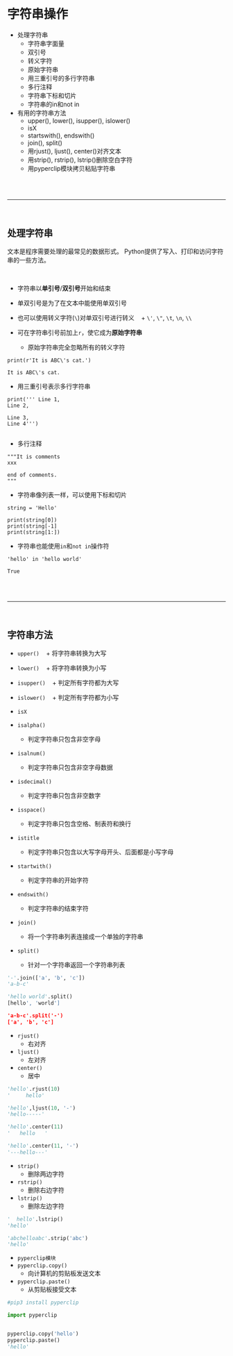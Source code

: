 # 字符串操作


- 处理字符串
    + 字符串字面量
    + 双引号
    + 转义字符
    + 原始字符串
    + 用三重引号的多行字符串
    + 多行注释
    + 字符串下标和切片
    + 字符串的in和not in
- 有用的字符串方法
    + upper(), lower(), isupper(), islower()
    + isX
    + startswith(), endswith()
    + join(), split()
    + 用rjust(), ljust(), center()对齐文本
    + 用strip(), rstrip(), lstrip()删除空白字符
    + 用pyperclip模块拷贝粘贴字符串



<br>
<br/>

---

<br>



## 处理字符串


文本是程序需要处理的最常见的数据形式。
Python提供了写入、打印和访问字符串的一些方法。

<br>


- 字符串以**单引号**/**双引号**开始和结束

- 单双引号是为了在文本中能使用单双引号

- 也可以使用转义字符(`\`)对单双引号进行转义
    + `\'`, `\"`, `\t`, `\n`, `\\`

- 可在字符串引号前加上`r`，使它成为**原始字符串**
    + 原始字符串完全忽略所有的转义字符

```
print(r'It is ABC\'s cat.')

It is ABC\'s cat.

```

- 用三重引号表示多行字符串

```
print(''' Line 1,
Line 2,

Line 3,
Line 4''')


```

- 多行注释

```
"""It is comments
xxx

end of comments.
"""

```

- 字符串像列表一样，可以使用下标和切片

```
string = 'Hello'

print(string[0])
print(string[-1]
print(string[1:])

```

- 字符串也能使用`in`和`not in`操作符

```
'hello' in 'hello world'

True

```


<br>
<br/>

---

<br/>



## 字符串方法


- `upper()`
    + 将字符串转换为大写
- `lower()`
    + 将字符串转换为小写
- `isupper()`
    + 判定所有字符都为大写
- `islower()`
    + 判定所有字符都为小写

- `isX`
-  `isalpha()`
    + 判定字符串只包含非空字母
-  `isalnum()`
    + 判定字符串只包含非空字母数据
-  `isdecimal()`
    + 判定字符串只包含非空数字
-  `isspace()`
    + 判定字符串只包含空格、制表符和换行
-  `istitle`
    + 判定字符串只包含以大写字母开头、后面都是小写字母

- `startwith()`
    + 判定字符串的开始字符
- `endswith()`
    + 判定字符串的结束字符

- `join()`
    + 将一个字符串列表连接成一个单独的字符串
- `split()`
    + 针对一个字符串返回一个字符串列表

 ```py
'-'.join(['a', 'b', 'c'])
'a-b-c'

'hello world'.split()
[hello', 'world']

'a-b-c'.split('-')
['a', 'b', 'c']

 ```

- `rjust()`
    + 右对齐
- `ljust()`
    + 左对齐
- `center()`
    + 居中

```py
'hello'.rjust(10)
'     hello'

'hello',ljust(10, '-')
'hello-----'

'hello'.center(11)
'   hello   '

'hello'.center(11, '-')
'---hello---'
```

- `strip()`
    + 删除两边字符
- `rstrip()`
    + 删除右边字符
- `lstrip()`
    + 删除左边字符

```py
'  hello'.lstrip()
'hello'

'abchelloabc'.strip('abc')
'hello'

```

- `pyperclip模块`
- `pyperclip.copy()`
    + 向计算机的剪贴板发送文本
- `pyperclip.paste()`
    + 从剪贴板接受文本

```py
#pip3 install pyperclip

import pyperclip


pyperclip.copy('hello')
pyperclip.paste()
'hello'

```






























